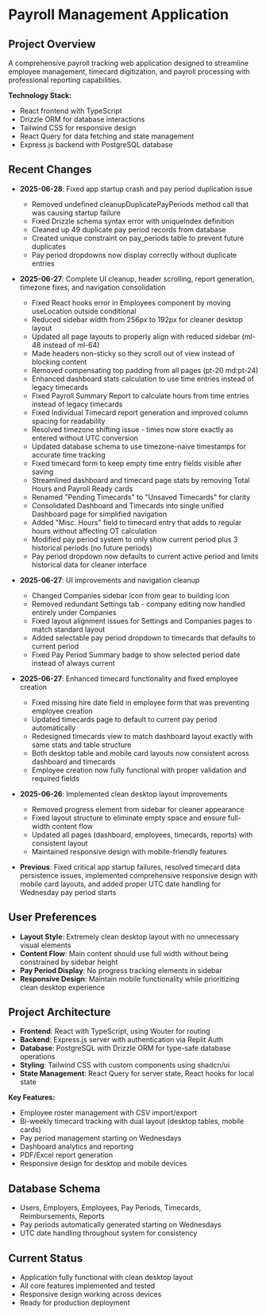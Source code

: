 # Payroll Management Application

## Project Overview
A comprehensive payroll tracking web application designed to streamline employee management, timecard digitization, and payroll processing with professional reporting capabilities.

**Technology Stack:**
- React frontend with TypeScript
- Drizzle ORM for database interactions
- Tailwind CSS for responsive design
- React Query for data fetching and state management
- Express.js backend with PostgreSQL database

## Recent Changes
- **2025-06-28**: Fixed app startup crash and pay period duplication issue
  - Removed undefined cleanupDuplicatePayPeriods method call that was causing startup failure
  - Fixed Drizzle schema syntax error with uniqueIndex definition
  - Cleaned up 49 duplicate pay period records from database
  - Created unique constraint on pay_periods table to prevent future duplicates
  - Pay period dropdowns now display correctly without duplicate entries

- **2025-06-27**: Complete UI cleanup, header scrolling, report generation, timezone fixes, and navigation consolidation
  - Fixed React hooks error in Employees component by moving useLocation outside conditional
  - Reduced sidebar width from 256px to 192px for cleaner desktop layout
  - Updated all page layouts to properly align with reduced sidebar (ml-48 instead of ml-64)
  - Made headers non-sticky so they scroll out of view instead of blocking content
  - Removed compensating top padding from all pages (pt-20 md:pt-24)
  - Enhanced dashboard stats calculation to use time entries instead of legacy timecards
  - Fixed Payroll Summary Report to calculate hours from time entries instead of legacy timecards
  - Fixed Individual Timecard report generation and improved column spacing for readability
  - Resolved timezone shifting issue - times now store exactly as entered without UTC conversion
  - Updated database schema to use timezone-naive timestamps for accurate time tracking
  - Fixed timecard form to keep empty time entry fields visible after saving
  - Streamlined dashboard and timecard page stats by removing Total Hours and Payroll Ready cards
  - Renamed "Pending Timecards" to "Unsaved Timecards" for clarity
  - Consolidated Dashboard and Timecards into single unified Dashboard page for simplified navigation
  - Added "Misc. Hours" field to timecard entry that adds to regular hours without affecting OT calculation
  - Modified pay period system to only show current period plus 3 historical periods (no future periods)
  - Pay period dropdown now defaults to current active period and limits historical data for cleaner interface

- **2025-06-27**: UI improvements and navigation cleanup
  - Changed Companies sidebar icon from gear to building icon
  - Removed redundant Settings tab - company editing now handled entirely under Companies
  - Fixed layout alignment issues for Settings and Companies pages to match standard layout
  - Added selectable pay period dropdown to timecards that defaults to current period
  - Fixed Pay Period Summary badge to show selected period date instead of always current

- **2025-06-27**: Enhanced timecard functionality and fixed employee creation
  - Fixed missing hire date field in employee form that was preventing employee creation
  - Updated timecards page to default to current pay period automatically
  - Redesigned timecards view to match dashboard layout exactly with same stats and table structure
  - Both desktop table and mobile card layouts now consistent across dashboard and timecards
  - Employee creation now fully functional with proper validation and required fields

- **2025-06-26**: Implemented clean desktop layout improvements
  - Removed progress element from sidebar for cleaner appearance
  - Fixed layout structure to eliminate empty space and ensure full-width content flow
  - Updated all pages (dashboard, employees, timecards, reports) with consistent layout
  - Maintained responsive design with mobile-friendly features

- **Previous**: Fixed critical app startup failures, resolved timecard data persistence issues, implemented comprehensive responsive design with mobile card layouts, and added proper UTC date handling for Wednesday pay period starts

## User Preferences
- **Layout Style**: Extremely clean desktop layout with no unnecessary visual elements
- **Content Flow**: Main content should use full width without being constrained by sidebar height
- **Pay Period Display**: No progress tracking elements in sidebar
- **Responsive Design**: Maintain mobile functionality while prioritizing clean desktop experience

## Project Architecture
- **Frontend**: React with TypeScript, using Wouter for routing
- **Backend**: Express.js server with authentication via Replit Auth
- **Database**: PostgreSQL with Drizzle ORM for type-safe database operations
- **Styling**: Tailwind CSS with custom components using shadcn/ui
- **State Management**: React Query for server state, React hooks for local state

**Key Features:**
- Employee roster management with CSV import/export
- Bi-weekly timecard tracking with dual layout (desktop tables, mobile cards)
- Pay period management starting on Wednesdays
- Dashboard analytics and reporting
- PDF/Excel report generation
- Responsive design for desktop and mobile devices

## Database Schema
- Users, Employers, Employees, Pay Periods, Timecards, Reimbursements, Reports
- Pay periods automatically generated starting on Wednesdays
- UTC date handling throughout system for consistency

## Current Status
- Application fully functional with clean desktop layout
- All core features implemented and tested
- Responsive design working across devices
- Ready for production deployment